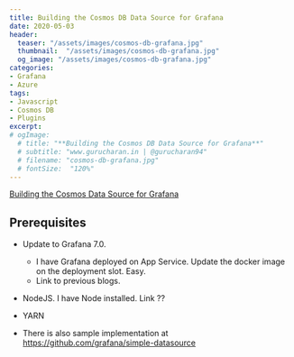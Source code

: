 ```yaml
---
title: Building the Cosmos DB Data Source for Grafana
date: 2020-05-03
header:
  teaser: "/assets/images/cosmos-db-grafana.jpg"
  thumbnail:  "/assets/images/cosmos-db-grafana.jpg"
  og_image: "/assets/images/cosmos-db-grafana.jpg"
categories:
- Grafana
- Azure
tags:
- Javascript
- Cosmos DB
- Plugins
excerpt: 
# ogImage:
  # title: "**Building the Cosmos DB Data Source for Grafana**"
  # subtitle: "www.gurucharan.in | @gurucharan94"
  # filename: "cosmos-db-grafana.jpg"
  # fontSize:  "120%"
---
```


[Building the Cosmos Data Source for Grafana](https://grafana.com/tutorials/build-a-data-source-plugin/#1)

## Prerequisites

- Update to Grafana 7.0.
  - I have Grafana deployed on App Service. Update the docker image on the deployment slot. Easy.
  - Link to previous blogs.

- NodeJS. I have Node installed. Link ??

- YARN
    
- There is also sample implementation at https://github.com/grafana/simple-datasource

